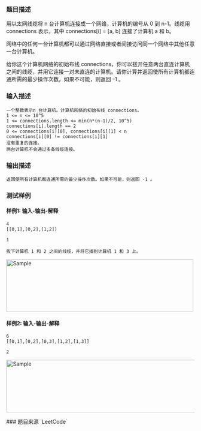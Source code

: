 ### 题目描述

用以太网线缆将 n 台计算机连接成一个网络，计算机的编号从 0 到 n-1。线缆用 connections 表示，其中 connections[i] = [a, b] 连接了计算机 a 和 b。

网络中的任何一台计算机都可以通过网络直接或者间接访问同一个网络中其他任意一台计算机。

给你这个计算机网络的初始布线 connections，你可以拔开任意两台直连计算机之间的线缆，并用它连接一对未直连的计算机。请你计算并返回使所有计算机都连通所需的最少操作次数。如果不可能，则返回 -1 。 

### 输入描述

```
一个整数表示n 台计算机。计算机网络的初始布线 connections。
1 <= n <= 10^5
1 <= connections.length <= min(n*(n-1)/2, 10^5)
connections[i].length == 2
0 <= connections[i][0], connections[i][1] < n
connections[i][0] != connections[i][1]
没有重复的连接。
两台计算机不会通过多条线缆连接。
```
### 输出描述

```
返回使所有计算机都连通所需的最少操作次数。如果不可能，则返回 -1 。
```

### 测试样例
#### 样例1: 输入-输出-解释
```
4
[[0,1],[0,2],[1,2]]
```
```
1
```
```
拔下计算机 1 和 2 之间的线缆，并将它插到计算机 1 和 3 上。
```
<p align="">
	<img src="http://mooctest-code.oss-cn-shanghai.aliyuncs.com/static/media/%E8%BF%9E%E9%80%9A%E7%BD%91%E7%BB%9C%E7%9A%84%E6%93%8D%E4%BD%9C%E6%AC%A1%E6%95%B0.png" alt="Sample"  width="500" height="140">
</p>

#### 样例2: 输入-输出-解释
```
6
[[0,1],[0,2],[0,3],[1,2],[1,3]]
```
```
2
```
<p align="">
	<img src="http://mooctest-code.oss-cn-shanghai.aliyuncs.com/static/media/%E8%BF%9E%E9%80%9A%E7%BD%91%E7%BB%9C%E7%9A%84%E6%93%8D%E4%BD%9C%E6%AC%A1%E6%95%B02.png" alt="Sample"  width="600" height="140">
</p>
### 题目来源  
`LeetCode`